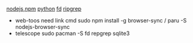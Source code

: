 [nodejs,npm](https://nodejs.org/en/)
[python](https://www.python.org/downloads/)
[fd](https://github.com/sharkdp/fd)
[ripgrep](https://github.com/BurntSushi/ripgrep)
- web-toos
need link cmd
sudo npm install -g browser-sync / paru -S nodejs-browser-sync
- telescope
sudo pacman -S fd repgrep sqlite3
